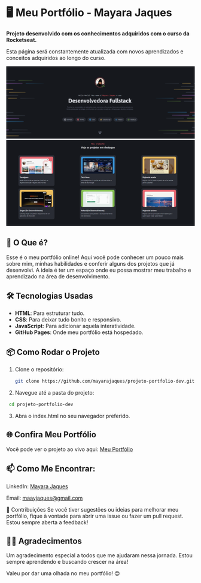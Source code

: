 # 🖥️ Meu Portfólio - Mayara Jaques

**Projeto desenvolvido com os conhecimentos adquiridos com o curso da Rocketseat.**

Esta página será constantemente atualizada com novos aprendizados e conceitos adquiridos ao longo do curso.

![Screenshot do Portfólio](.github/intro.png) 
![Screenshot do Portfólio](.github/projects.png) 

## 🚀 O Que é?

Esse é o meu portfólio online! Aqui você pode conhecer um pouco mais sobre mim, minhas habilidades e conferir alguns dos projetos que já desenvolvi. A ideia é ter um espaço onde eu possa mostrar meu trabalho e aprendizado na área de desenvolvimento.

## 🛠️ Tecnologias Usadas

- **HTML**: Para estruturar tudo.
- **CSS**: Para deixar tudo bonito e responsivo.
- **JavaScript**: Para adicionar aquela interatividade.
- **GitHub Pages**: Onde meu portfólio está hospedado.

## 📦 Como Rodar o Projeto

1. Clone o repositório:

   ```bash
   git clone https://github.com/mayarajaques/projeto-portfolio-dev.git

  2. Navegue até a pasta do projeto:

   ```bash
    cd projeto-portfolio-dev
```
3. Abra o index.html no seu navegador preferido.


## 🌐 Confira Meu Portfólio
Você pode ver o projeto ao vivo aqui: [Meu Portfólio](https://mayarajaques.github.io/projeto-portfolio-dev/)

## 📫 Como Me Encontrar:

LinkedIn: [Mayara Jaques](https://www.linkedin.com/in/mayarajaques/)

Email: maayjaques@gmail.com

📝 Contribuições
Se você tiver sugestões ou ideias para melhorar meu portfólio, fique à vontade para abrir uma issue ou fazer um pull request. Estou sempre aberta a feedback!

## 👩‍💻 Agradecimentos
Um agradecimento especial a todos que me ajudaram nessa jornada. Estou sempre aprendendo e buscando crescer na área!

Valeu por dar uma olhada no meu portfólio! 😊
